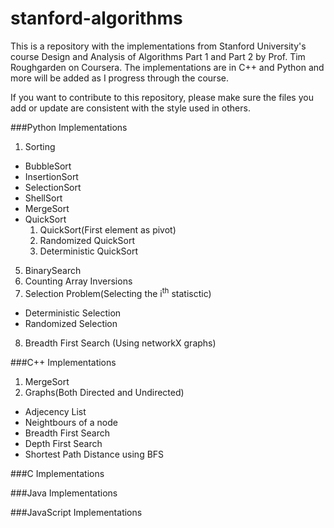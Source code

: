 # stanford-algorithms
This is a repository with the implementations from Stanford University's course Design and Analysis of Algorithms Part 1 and Part 2 by Prof. Tim Roughgarden on Coursera. The implementations are in C++ and Python and more will be added as I progress through the course.

If you want to contribute to this repository, please make sure the files you add or update are consistent with the style used in others.

###Python Implementations
1. Sorting
  * BubbleSort
  * InsertionSort
  * SelectionSort
  * ShellSort
  * MergeSort
  * QuickSort
    1. QuickSort(First element as pivot)
    2. Randomized QuickSort
    3. Deterministic QuickSort
5. BinarySearch
6. Counting Array Inversions
7. Selection Problem(Selecting the i<sup>th</sup> statisctic)
  * Deterministic Selection
  * Randomized Selection
8. Breadth First Search (Using networkX graphs)

###C++ Implementations
1. MergeSort
2. Graphs(Both Directed and Undirected)
  * Adjecency List
  * Neightbours of a node
  * Breadth First Search
  * Depth First Search 
  * Shortest Path Distance using BFS

###C Implementations

###Java Implementations

###JavaScript Implementations
